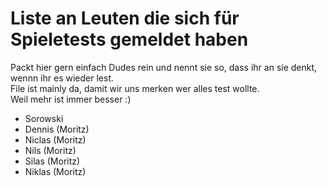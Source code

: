 # Liste an Leuten die sich für Spieletests gemeldet haben

Packt hier gern einfach Dudes rein und nennt sie so, dass ihr an sie denkt, wennn ihr es wieder lest. \
File ist mainly da, damit wir uns merken wer alles test wollte. \
Weil mehr ist immer besser :)

- Sorowski
- Dennis (Moritz)
- Niclas (Moritz)
- Nils (Moritz)
- Silas (Moritz)
- Niklas (Moritz)
